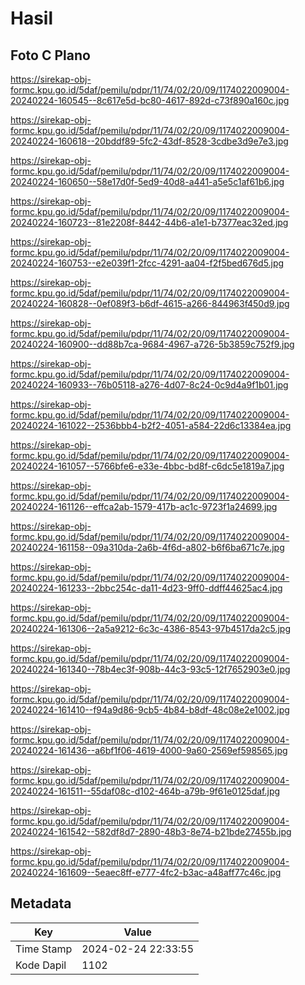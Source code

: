 # Hasil

## Foto C Plano

https://sirekap-obj-formc.kpu.go.id/5daf/pemilu/pdpr/11/74/02/20/09/1174022009004-20240224-160545--8c617e5d-bc80-4617-892d-c73f890a160c.jpg

https://sirekap-obj-formc.kpu.go.id/5daf/pemilu/pdpr/11/74/02/20/09/1174022009004-20240224-160618--20bddf89-5fc2-43df-8528-3cdbe3d9e7e3.jpg

https://sirekap-obj-formc.kpu.go.id/5daf/pemilu/pdpr/11/74/02/20/09/1174022009004-20240224-160650--58e17d0f-5ed9-40d8-a441-a5e5c1af61b6.jpg

https://sirekap-obj-formc.kpu.go.id/5daf/pemilu/pdpr/11/74/02/20/09/1174022009004-20240224-160723--81e2208f-8442-44b6-a1e1-b7377eac32ed.jpg

https://sirekap-obj-formc.kpu.go.id/5daf/pemilu/pdpr/11/74/02/20/09/1174022009004-20240224-160753--e2e039f1-2fcc-4291-aa04-f2f5bed676d5.jpg

https://sirekap-obj-formc.kpu.go.id/5daf/pemilu/pdpr/11/74/02/20/09/1174022009004-20240224-160828--0ef089f3-b6df-4615-a266-844963f450d9.jpg

https://sirekap-obj-formc.kpu.go.id/5daf/pemilu/pdpr/11/74/02/20/09/1174022009004-20240224-160900--dd88b7ca-9684-4967-a726-5b3859c752f9.jpg

https://sirekap-obj-formc.kpu.go.id/5daf/pemilu/pdpr/11/74/02/20/09/1174022009004-20240224-160933--76b05118-a276-4d07-8c24-0c9d4a9f1b01.jpg

https://sirekap-obj-formc.kpu.go.id/5daf/pemilu/pdpr/11/74/02/20/09/1174022009004-20240224-161022--2536bbb4-b2f2-4051-a584-22d6c13384ea.jpg

https://sirekap-obj-formc.kpu.go.id/5daf/pemilu/pdpr/11/74/02/20/09/1174022009004-20240224-161057--5766bfe6-e33e-4bbc-bd8f-c6dc5e1819a7.jpg

https://sirekap-obj-formc.kpu.go.id/5daf/pemilu/pdpr/11/74/02/20/09/1174022009004-20240224-161126--effca2ab-1579-417b-ac1c-9723f1a24699.jpg

https://sirekap-obj-formc.kpu.go.id/5daf/pemilu/pdpr/11/74/02/20/09/1174022009004-20240224-161158--09a310da-2a6b-4f6d-a802-b6f6ba671c7e.jpg

https://sirekap-obj-formc.kpu.go.id/5daf/pemilu/pdpr/11/74/02/20/09/1174022009004-20240224-161233--2bbc254c-da11-4d23-9ff0-ddff44625ac4.jpg

https://sirekap-obj-formc.kpu.go.id/5daf/pemilu/pdpr/11/74/02/20/09/1174022009004-20240224-161306--2a5a9212-6c3c-4386-8543-97b4517da2c5.jpg

https://sirekap-obj-formc.kpu.go.id/5daf/pemilu/pdpr/11/74/02/20/09/1174022009004-20240224-161340--78b4ec3f-908b-44c3-93c5-12f7652903e0.jpg

https://sirekap-obj-formc.kpu.go.id/5daf/pemilu/pdpr/11/74/02/20/09/1174022009004-20240224-161410--f94a9d86-9cb5-4b84-b8df-48c08e2e1002.jpg

https://sirekap-obj-formc.kpu.go.id/5daf/pemilu/pdpr/11/74/02/20/09/1174022009004-20240224-161436--a6bf1f06-4619-4000-9a60-2569ef598565.jpg

https://sirekap-obj-formc.kpu.go.id/5daf/pemilu/pdpr/11/74/02/20/09/1174022009004-20240224-161511--55daf08c-d102-464b-a79b-9f61e0125daf.jpg

https://sirekap-obj-formc.kpu.go.id/5daf/pemilu/pdpr/11/74/02/20/09/1174022009004-20240224-161542--582df8d7-2890-48b3-8e74-b21bde27455b.jpg

https://sirekap-obj-formc.kpu.go.id/5daf/pemilu/pdpr/11/74/02/20/09/1174022009004-20240224-161609--5eaec8ff-e777-4fc2-b3ac-a48aff77c46c.jpg


## Metadata

| Key        | Value               |
| ---------- | ------------------- |
| Time Stamp | 2024-02-24 22:33:55 |
| Kode Dapil | 1102                |



